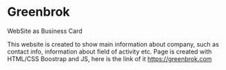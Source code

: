 # Greenbrok
WebSite as Business Card



  This website is created to show main information about company, such as contact info, information about field of activity etc.
  Page is created with HTML/CSS Boostrap and JS, here is the link of it https://greenbrok.com
